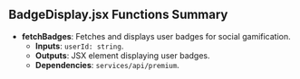 ## BadgeDisplay.jsx Functions Summary
- **fetchBadges**: Fetches and displays user badges for social gamification.
  - **Inputs**: `userId: string`.
  - **Outputs**: JSX element displaying user badges.
  - **Dependencies**: `services/api/premium`.